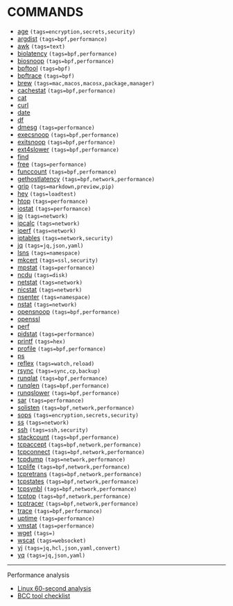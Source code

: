 # COMMANDS
- [age](./AGE/index.md) `(tags=encryption,secrets,security)`
- [argdist](./ARGDIST/index.md) `(tags=bpf,performance)`
- [awk](./AWK/index.md) `(tags=text)`
- [biolatency](./BIOLATENCY/index.md) `(tags=bpf,performance)`
- [biosnoop](./BIOSNOOP/index.md) `(tags=bpf,performance)`
- [bpftool](./BPFTOOL/index.md) `(tags=bpf)`
- [bpftrace](./BPFTRACE/index.md) `(tags=bpf)`
- [brew](./BREW/index.md) `(tags=mac,macos,macosx,package,manager)`
- [cachestat](./CACHESTAT/index.md) `(tags=bpf,performance)`
- [cat](./CAT/index.md)
- [curl](./CURL/index.md)
- [date](./DATE/index.md)
- [df](./DF/index.md)
- [dmesg](./DMESG/index.md) `(tags=performance)`
- [execsnoop](./EXECSNOOP/index.md) `(tags=bpf,performance)`
- [exitsnoop](./EXITSNOOP/index.md) `(tags=bpf,performance)`
- [ext4slower](./EXT4SLOWER/index.md) `(tags=bpf,performance)`
- [find](./FIND/index.md)
- [free](./FREE/index.md) `(tags=performance)`
- [funccount](./FUNCCOUNT/index.md) `(tags=bpf,performance)`
- [gethostlatency](./GETHOSTLATENCY/index.md) `(tags=bpf,network,performance)`
- [grip](./GRIP/index.md) `(tags=markdown,preview,pip)`
- [hey](./HEY/index.md) `(tags=loadtest)`
- [htop](./HTOP/index.md) `(tags=performance)`
- [iostat](./IOSTAT/index.md) `(tags=performance)`
- [ip](./IP/index.md) `(tags=network)`
- [ipcalc](./IPCALC/index.md) `(tags=network)`
- [iperf](./IPERF/index.md) `(tags=network)`
- [iptables](./IPTABLES/index.md) `(tags=network,security)`
- [jq](./JQ/index.md) `(tags=jq,json,yaml)`
- [lsns](./LSNS/index.md) `(tags=namespace)`
- [mkcert](./MKCERT/index.md) `(tags=ssl,security)`
- [mpstat](./MPSTAT/index.md) `(tags=performance)`
- [ncdu](./NCDU/index.md) `(tags=disk)`
- [netstat](./NETSTAT/index.md) `(tags=network)`
- [nicstat](./NICSTAT/index.md) `(tags=network)`
- [nsenter](./NSENTER/index.md) `(tags=namespace)`
- [nstat](./NSTAT/index.md) `(tags=network)`
- [opensnoop](./OPENSNOOP/index.md) `(tags=bpf,performance)`
- [openssl](./OPENSSL/index.md)
- [perf](./PERF/index.md)
- [pidstat](./PIDSTAT/index.md) `(tags=performance)`
- [printf](./PRINTF/index.md) `(tags=hex)`
- [profile](./PROFILE/index.md) `(tags=bpf,performance)`
- [ps](./PS/index.md)
- [reflex](./REFLEX/index.md) `(tags=watch,reload)`
- [rsync](./RSYNC/index.md) `(tags=sync,cp,backup)`
- [runqlat](./RUNQLAT/index.md) `(tags=bpf,performance)`
- [runqlen](./RUNQLEN/index.md) `(tags=bpf,performance)`
- [runqslower](./RUNQSLOWER/index.md) `(tags=bpf,performance)`
- [sar](./SAR/index.md) `(tags=performance)`
- [solisten](./SOLISTEN/index.md) `(tags=bpf,network,performance)`
- [sops](./SOPS/index.md) `(tags=encryption,secrets,security)`
- [ss](./SS/index.md) `(tags=network)`
- [ssh](./SSH/index.md) `(tags=ssh,security)`
- [stackcount](./STACKCOUNT/index.md) `(tags=bpf,performance)`
- [tcpaccept](./TCPACCEPT/index.md) `(tags=bpf,network,performance)`
- [tcpconnect](./TCPCONNECT/index.md) `(tags=bpf,network,performance)`
- [tcpdump](./TCPDUMP/index.md) `(tags=network,performance)`
- [tcplife](./TCPLIFE/index.md) `(tags=bpf,network,performance)`
- [tcpretrans](./TCPRETRANS/index.md) `(tags=bpf,network,performance)`
- [tcpstates](./TCPSTATES/index.md) `(tags=bpf,network,performance)`
- [tcpsynbl](./TCPSYNBL/index.md) `(tags=bpf,network,performance)`
- [tcptop](./TCPTOP/index.md) `(tags=bpf,network,performance)`
- [tcptracer](./TCPTRACER/index.md) `(tags=bpf,network,performance)`
- [trace](./TRACE/index.md) `(tags=bpf,performance)`
- [uptime](./UPTIME/index.md) `(tags=performance)`
- [vmstat](./VMSTAT/index.md) `(tags=performance)`
- [wget](./WGET/index.md) `(tags=)`
- [wscat](./WSCAT/index.md) `(tags=websocket)`
- [yj](./YJ/index.md) `(tags=jq,hcl,json,yaml,convert)`
- [yq](./YQ/index.md) `(tags=jq,json,yaml)`

---
Performance analysis
- [Linux 60-second analysis](../LINUX_INTERNALS/BPF/book_bpf_performance_tools/ch03.md#linux-60-second-analysis)
- [BCC tool checklist](../LINUX_INTERNALS/BPF/book_bpf_performance_tools/ch03.md#bpf-tool-checklist)
